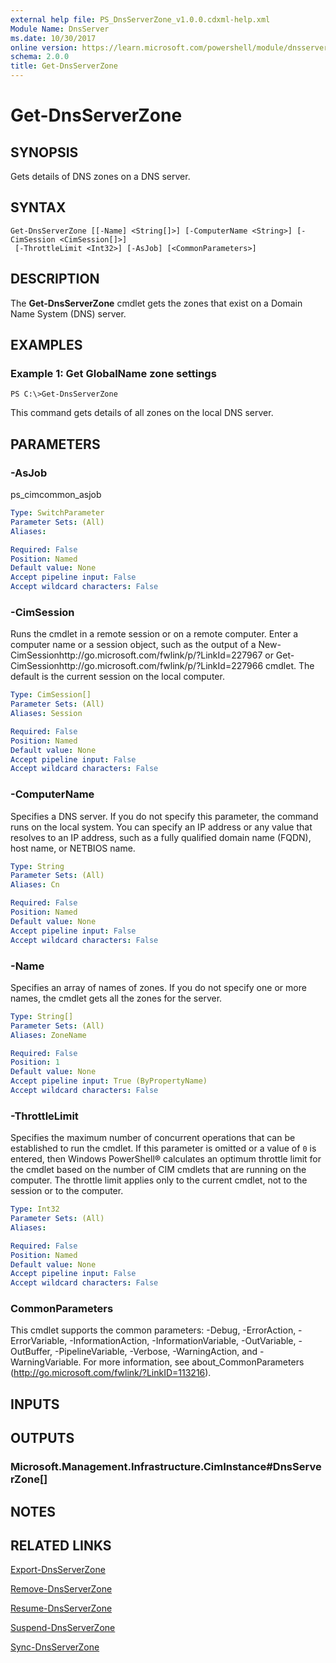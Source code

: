 ```yaml
---
external help file: PS_DnsServerZone_v1.0.0.cdxml-help.xml
Module Name: DnsServer
ms.date: 10/30/2017
online version: https://learn.microsoft.com/powershell/module/dnsserver/get-dnsserverzone?view=windowsserver2012r2-ps&wt.mc_id=ps-gethelp
schema: 2.0.0
title: Get-DnsServerZone
---
```


# Get-DnsServerZone

## SYNOPSIS
Gets details of DNS zones on a DNS server.

## SYNTAX

```
Get-DnsServerZone [[-Name] <String[]>] [-ComputerName <String>] [-CimSession <CimSession[]>]
 [-ThrottleLimit <Int32>] [-AsJob] [<CommonParameters>]
```

## DESCRIPTION
The **Get-DnsServerZone** cmdlet gets the zones that exist on a Domain Name System (DNS) server.

## EXAMPLES

### Example 1: Get GlobalName zone settings
```
PS C:\>Get-DnsServerZone
```

This command gets details of all zones on the local DNS server.

## PARAMETERS

### -AsJob
ps_cimcommon_asjob

```yaml
Type: SwitchParameter
Parameter Sets: (All)
Aliases: 

Required: False
Position: Named
Default value: None
Accept pipeline input: False
Accept wildcard characters: False
```

### -CimSession
Runs the cmdlet in a remote session or on a remote computer.
Enter a computer name or a session object, such as the output of a New-CimSessionhttp://go.microsoft.com/fwlink/p/?LinkId=227967 or Get-CimSessionhttp://go.microsoft.com/fwlink/p/?LinkId=227966 cmdlet.
The default is the current session on the local computer.

```yaml
Type: CimSession[]
Parameter Sets: (All)
Aliases: Session

Required: False
Position: Named
Default value: None
Accept pipeline input: False
Accept wildcard characters: False
```

### -ComputerName
Specifies a DNS server.
If you do not specify this parameter, the command runs on the local system.
You can specify an IP address or any value that resolves to an IP address, such as a fully qualified domain name (FQDN), host name, or NETBIOS name.

```yaml
Type: String
Parameter Sets: (All)
Aliases: Cn

Required: False
Position: Named
Default value: None
Accept pipeline input: False
Accept wildcard characters: False
```

### -Name
Specifies an array of names of zones.
If you do not specify one or more names, the cmdlet gets all the zones for the server.

```yaml
Type: String[]
Parameter Sets: (All)
Aliases: ZoneName

Required: False
Position: 1
Default value: None
Accept pipeline input: True (ByPropertyName)
Accept wildcard characters: False
```

### -ThrottleLimit
Specifies the maximum number of concurrent operations that can be established to run the cmdlet.
If this parameter is omitted or a value of `0` is entered, then Windows PowerShell® calculates an optimum throttle limit for the cmdlet based on the number of CIM cmdlets that are running on the computer.
The throttle limit applies only to the current cmdlet, not to the session or to the computer.

```yaml
Type: Int32
Parameter Sets: (All)
Aliases: 

Required: False
Position: Named
Default value: None
Accept pipeline input: False
Accept wildcard characters: False
```

### CommonParameters
This cmdlet supports the common parameters: -Debug, -ErrorAction, -ErrorVariable, -InformationAction, -InformationVariable, -OutVariable, -OutBuffer, -PipelineVariable, -Verbose, -WarningAction, and -WarningVariable. For more information, see about_CommonParameters (http://go.microsoft.com/fwlink/?LinkID=113216).

## INPUTS

## OUTPUTS

### Microsoft.Management.Infrastructure.CimInstance#DnsServerZone[]

## NOTES

## RELATED LINKS

[Export-DnsServerZone](./Export-DnsServerZone.md)

[Remove-DnsServerZone](./Remove-DnsServerZone.md)

[Resume-DnsServerZone](./Resume-DnsServerZone.md)

[Suspend-DnsServerZone](./Suspend-DnsServerZone.md)

[Sync-DnsServerZone](./Sync-DnsServerZone.md)

